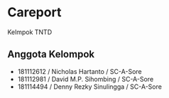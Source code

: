 # Careport

Kelmpok TNTD

## Anggota Kelompok
- 181112612 / Nicholas Hartanto / SC-A-Sore
- 181112981 / David M.P. Sihombing / SC-A-Sore
- 181114494 / Denny Rezky Sinulingga / SC-A-Sore
